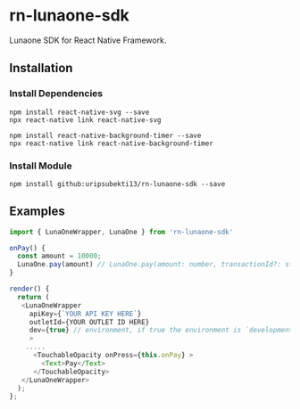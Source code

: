 # rn-lunaone-sdk

Lunaone SDK for React Native Framework.

## Installation
### Install Dependencies
```
npm install react-native-svg --save
npx react-native link react-native-svg

npm install react-native-background-timer --save
npx react-native link react-native-background-timer
```

### Install Module
```
npm install github:uripsubekti13/rn-lunaone-sdk --save
```

## Examples

```javascript
import { LunaOneWrapper, LunaOne } from 'rn-lunaone-sdk'

onPay() {
  const amount = 10000;
  LunaOne.pay(amount) // LunaOne.pay(amount: number, transactionId?: string)
}

render() {
  return (
   <LunaOneWrapper
     apiKey={`YOUR API KEY HERE`}
     outletId={YOUR OUTLET ID HERE}
     dev={true} // environment, if true the environment is `development` else if false it's `production`
     >
    .....
      <TouchableOpacity onPress={this.onPay} >
        <Text>Pay</Text>
      </TouchableOpacity>
   </LunaOneWrapper>
  );
};

```
